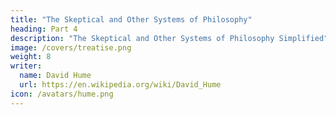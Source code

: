 ```yaml
---
title: "The Skeptical and Other Systems of Philosophy"
heading: Part 4
description: "The Skeptical and Other Systems of Philosophy Simplified"
image: /covers/treatise.png
weight: 8
writer:
  name: David Hume
  url: https://en.wikipedia.org/wiki/David_Hume
icon: /avatars/hume.png
---
```



<!-- date        = "2020-06-16" -->


